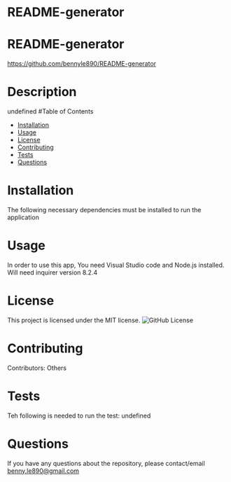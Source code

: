 # README-generator

  # README-generator
  https://github.com/bennyle890/README-generator
  # Description
  undefined
  #Table of Contents
  * [Installation](#installation)
  * [Usage](#usage)
  * [License](#license)
  * [Contributing](#contributing)
  * [Tests](#tests)
  * [Questions](#questions)
  # Installation
  The following necessary dependencies must be installed to run the application
  # Usage
  In order to use this app, You need Visual Studio code and Node.js installed. Will need inquirer version 8.2.4
  # License
  This project is licensed under the MIT license.
  ![GitHub License](https://img.shields.io/badge/license-MIT-blue.svg)
  # Contributing
  Contributors: Others
  # Tests
  Teh following is needed to run the test: undefined
  # Questions
  If you have any questions about the repository, please contact/email benny.le890@gmail.com
